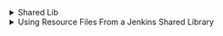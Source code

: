 <details>
<summary>Shared Lib</summary>
<br>

 - configure Shared lib

<img width="792" alt="image" src="https://user-images.githubusercontent.com/75510135/178747533-3fb184b2-ef61-4ac1-9f41-893432749d7e.png">

- hook up the git repo

<img width="792" alt="image" src="https://user-images.githubusercontent.com/75510135/178747790-e09f9a2d-49e1-4a73-a76b-831e7fde318e.png">

<img width="808" alt="image" src="https://user-images.githubusercontent.com/75510135/178748090-956de40a-476e-476a-90fd-d1dfd77451f2.png">

- custom steps to be called in Jenkins pipeline

<img width="808" alt="image" src="https://user-images.githubusercontent.com/75510135/178749240-89a458b8-e9d8-4d31-aadd-d982932f6b57.png">

- Load library in jenkins pipeline

<img width="808" alt="image" src="https://user-images.githubusercontent.com/75510135/178749726-c1faf7b8-3f2a-410c-9f35-dba83fc5ae09.png">

- pass param to shared library

<img width="808" alt="image" src="https://user-images.githubusercontent.com/75510135/178751347-3952f65c-70f9-4f10-a38e-e424bef04d7a.png">

<img width="808" alt="image" src="https://user-images.githubusercontent.com/75510135/178752005-cd01dc53-aec7-4a46-a640-d94d1ff4d08c.png">

- use config

<img width="808" alt="image" src="https://user-images.githubusercontent.com/75510135/178752425-8e33ccc5-44e9-4560-8f71-3d2e05747528.png">

<img width="808" alt="image" src="https://user-images.githubusercontent.com/75510135/178752845-846cb4a2-27fa-4395-9a0a-b8773b1a1951.png">


</details>


<details>
<summary>Using Resource Files From a Jenkins Shared Library</summary>
<br>
  
 - loading resources
  
  <img width="808" alt="image" src="https://user-images.githubusercontent.com/75510135/178754730-dc30ff15-6573-46d7-bb72-dccb707d6687.png">

- create resources in vars directory in repo
  
  <img width="808" alt="image" src="https://user-images.githubusercontent.com/75510135/178755495-c6160e8d-1db6-456a-a521-eb44480e1851.png">

  <img width="808" alt="image" src="https://user-images.githubusercontent.com/75510135/178755728-ec14f567-e820-4fdc-b389-de644a6c5e16.png">

  <img width="808" alt="image" src="https://user-images.githubusercontent.com/75510135/178755999-0f0bd47d-8a7a-4cda-b5a7-2259c2934618.png">

  <img width="808" alt="image" src="https://user-images.githubusercontent.com/75510135/178756073-15a5ba26-9906-4aa0-a850-1b164b72d013.png">

 - change in pipeline 
  
  <img width="808" alt="image" src="https://user-images.githubusercontent.com/75510135/178760812-5e4e28e5-8747-49b7-bf49-4cb5b0e35bcd.png">

  
</details> 
